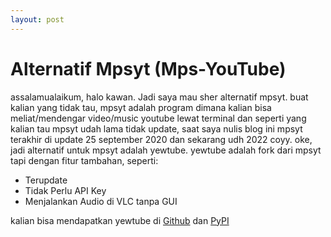 ```yaml
---
layout: post
---
```

# Alternatif Mpsyt (Mps-YouTube)
assalamualaikum, halo kawan. Jadi saya mau sher alternatif mpsyt.
buat kalian yang tidak tau, mpsyt adalah program dimana kalian bisa meliat/mendengar video/music youtube lewat terminal 
dan seperti yang kalian tau mpsyt udah lama tidak update,
saat saya nulis blog ini mpsyt terakhir di update 25 september 2020 dan sekarang udh 2022 coyy.
oke, jadi alternatif untuk mpsyt adalah yewtube.
yewtube adalah fork dari mpsyt tapi dengan fitur tambahan, seperti:
- Terupdate
- Tidak Perlu API Key
- Menjalankan Audio di VLC tanpa GUI

kalian bisa mendapatkan yewtube di [Github](https://github.com/iamtalhaasghar/yewtube/) dan [PyPI](https://pypi.org/project/yewtube/)
